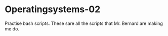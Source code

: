 # Operatingsystems-02
Practise bash scripts.
These sare all the scripts that Mr. Bernard are making me do.
